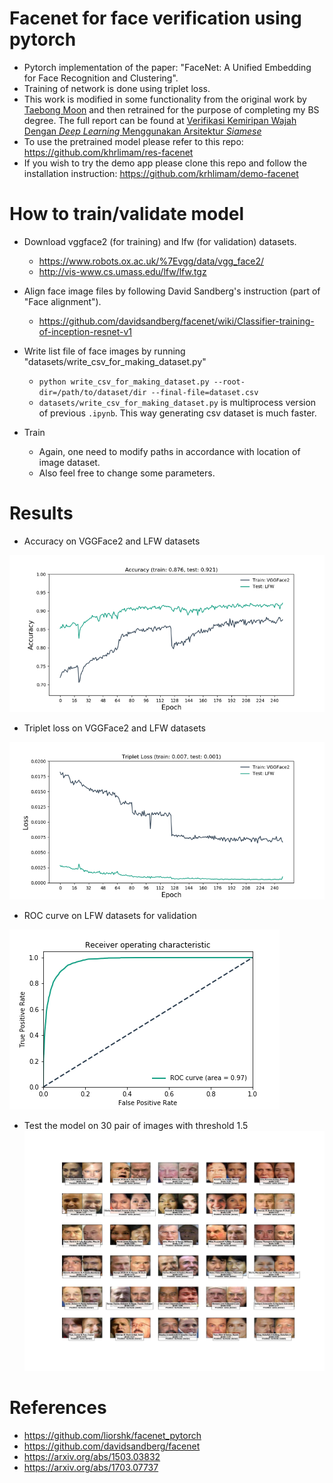 # Facenet for face verification using pytorch
- Pytorch implementation of the paper: "FaceNet: A Unified Embedding for Face Recognition and Clustering".
- Training of network is done using triplet loss.
- This work is modified in some functionality from the original work by [Taebong Moon](https://github.com/tbmoon/facenet) and then retrained for the purpose of completing my BS degree. The full report can be found at [Verifikasi Kemiripan Wajah Dengan _Deep Learning_ Menggunakan Arsitektur _Siamese_](https://github.com/khrlimam/skripsi/raw/master/pdfs/finishing.pdf)
- To use the pretrained model please refer to this repo: https://github.com/khrlimam/res-facenet
- If you wish to try the demo app please clone this repo and follow the installation instruction: https://github.com/krhlimam/demo-facenet


# How to train/validate model
- Download vggface2 (for training) and lfw (for validation) datasets.
  - https://www.robots.ox.ac.uk/%7Evgg/data/vgg_face2/
  - http://vis-www.cs.umass.edu/lfw/lfw.tgz

- Align face image files by following David Sandberg's instruction (part of "Face alignment").
  - https://github.com/davidsandberg/facenet/wiki/Classifier-training-of-inception-resnet-v1

- Write list file of face images by running "datasets/write_csv_for_making_dataset.py"
  - `python write_csv_for_making_dataset.py --root-dir=/path/to/dataset/dir --final-file=dataset.csv`
  - `datasets/write_csv_for_making_dataset.py` is multiprocess version of previous `.ipynb`. This way generating csv dataset is much faster.
  
- Train
  - Again, one need to modify paths in accordance with location of image dataset.
  - Also feel free to change some parameters.
  
  
# Results

- Accuracy on VGGFace2 and LFW datasets

![accuracy](./log/tmp/accuracy.jpg)

- Triplet loss on VGGFace2 and LFW datasets

![loss](./log/tmp/loss.jpg)

- ROC curve on LFW datasets for validation

![roc curve](./log/tmp/roc.png)

- Test the model on 30 pair of images with threshold 1.5
![Test Result on 30 pair of images](./log/tmp/test-result.png)


# References
- https://github.com/liorshk/facenet_pytorch 
- https://github.com/davidsandberg/facenet
- https://arxiv.org/abs/1503.03832
- https://arxiv.org/abs/1703.07737
